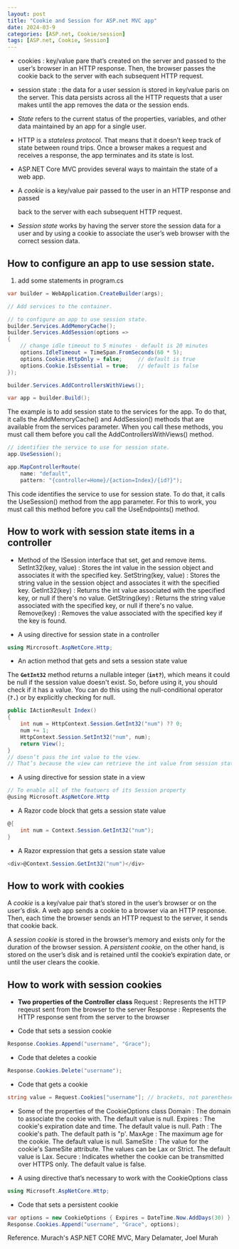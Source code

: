 ```yaml
---
layout: post
title: "Cookie and Session for ASP.net MVC app"
date: 2024-03-9
categories: [ASP.net, Cookie/session]
tags: [ASP.net, Cookie, Session]
---
```


- cookies : key/value pare that’s created on the server and passed to the user’s browser in an HTTP response. Then, the browser passes the cookie back to the server with each subsequent HTTP request.
- session state : the data for a user session is stored in key/value paris on the server.  This data persists across all the HTTP requests that a user makes until the app removes the data or the session ends.

- *State* refers to the current status of the properties, variables, and other data
maintained by an app for a single user.
- HTTP is a *stateless protocol*. That means that it doesn’t keep track of state between
round trips. Once a browser makes a request and receives a response, the app
terminates and its state is lost.
- ASP.NET Core MVC provides several ways to maintain the state of a web app.
- A *cookie* is a key/value pair passed to the user in an HTTP response and passed
    
    back to the server with each subsequent HTTP request.
    
- *Session state* works by having the server store the session data for a user and by
using a cookie to associate the user’s web browser with the correct session data.


## How to configure an app to use session state.

1. add some statements in program.cs

```csharp
var builder = WebApplication.CreateBuilder(args);

// Add services to the container.

// to configure an app to use session state. 
builder.Services.AddMemoryCache();
builder.Services.AddSession(options =>
{
    // change idle timeout to 5 minutes - default is 20 minutes
    options.IdleTimeout = TimeSpan.FromSeconds(60 * 5);
    options.Cookie.HttpOnly = false;     // default is true
    options.Cookie.IsEssential = true;   // default is false
});

builder.Services.AddControllersWithViews();

var app = builder.Build();
```

The example is to add session state to the services for the app. To do that, it calls the
AddMemoryCache() and AddSession() methods that are available from the
services parameter. When you call these methods, you must call them before you
call the AddControllersWithViews() method.

```csharp
// identifies the service to use for session state.
app.UseSession();

app.MapControllerRoute(
    name: "default",
    pattern: "{controller=Home}/{action=Index}/{id?}");
```

This code identifies the service to use for session state. To do that, it calls the UseSession() method from the app parameter. For this to work, you must call this method before you call the UseEndpoints() method.


## How to work with session state items in a controller

- Method of the ISession interface that set, get and remove items.
SetInt32(key, value) : Stores the int value in the session object and associates it with the specified key.
SetString(key, value) : Stores the string value in the session object and associates it with the specified key.
GetInt32(key) : Returns the int value associated with the specified key, or null if there's no value.
GetString(key) : Returns the string value associated with the specified key, or null if there's no value.
Remove(key) : Removes the value associated with the specified key if the key is found.


- A using directive for session state in a controller

```csharp
using Mircrosoft.AspNetCore.Http;
```

- An action method that gets and sets a session state value

The **`GetInt32`** method returns a nullable integer (**`int?`**), which means it could be null if the session value doesn't exist. So, before using it, you should check if it has a value. You can do this using the null-conditional operator (**`?.`**) or by explicitly checking for null.

```csharp
public IActionResult Index()
{
    int num = HttpContext.Session.GetInt32("num") ?? 0;
    num += 1;
    HttpContext.Session.SetInt32("num", num);
    return View();
}
// doesn’t pass the int value to the view. 
// That’s because the view can retrieve the int value from session state
```

- A using directive for session state in a view

```csharp
// To enable all of the featuers of its Session property
@using Microsoft.AspNetCore.Http
```

- A Razor code block that gets a session state value

```csharp
@{
	int num = Context.Session.GetInt32("num");
}
```

- A Razor expression that gets a session state value

```csharp
<div>@Context.Session.GetInt32("num")</div>
```


## How to work with cookies

A *cookie* is a key/value pair that’s stored in the user’s browser or on the
user’s disk. A web app sends a cookie to a browser via an HTTP response. Then,
each time the browser sends an HTTP request to the server, it sends that cookie
back.

A *session cookie* is stored in the browser’s memory and exists only for the
duration of the browser session. A *persistent cookie*, on the other hand, is stored
on the user’s disk and is retained until the cookie’s expiration date, or until the
user clears the cookie.

## How to work with session cookies

- **Two properties of the Controller class**
Request : Represents the HTTP reqeust sent from the browser to the server
Response : Represents the HTTP response sent from the server to the browser

- Code that sets a session cookie

```csharp
Response.Cookies.Append("username", "Grace");
```

- Code that deletes a cookie

```csharp
Response.Cookies.Delete("username");
```

- Code that gets a cookie

```csharp
string value = Request.Cookies["username"]; // brackets, not parentheses
```

- Some of the properties of the CookieOptions class
Domain : The domain to associate the cookie with. The default value is null.
Expires : The cookie's expiration date and time. The default value is null.
Path : The cookie's path. The default path is "p'.
MaxAge : The maximum age for the cookie. The default value is null.
SameSite : The value for the cookie's SameSite attribute. The values can be Lax or Strict. The default value is Lax.
Secure : Indicates whether the cookie can be transmitted over HTTPS only. The default value is false.

- A using directive that’s necessary to work with the CookieOptions class

```csharp
using Microsoft.AspNetCore.Http;
```

- Code that sets a persistent cookie

```csharp
var options = new CookieOptions { Expires = DateTime.Now.AddDays(30) }; 
Response.Cookies.Append("username", "Grace", options);
```


Reference. Murach's ASP.NET CORE MVC, Mary Delamater, Joel Murah